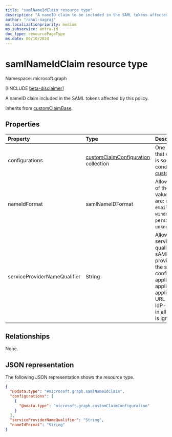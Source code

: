 ```yaml
---
title: "samlNameIdClaim resource type"
description: "A nameID claim to be included in the SAML tokens affected by this policy."
author: "rahul-nagraj"
ms.localizationpriority: medium
ms.subservice: entra-id
doc_type: resourcePageType
ms.date: 06/10/2024
---
```


# samlNameIdClaim resource type

Namespace: microsoft.graph

[!INCLUDE [beta-disclaimer](../../includes/beta-disclaimer.md)]

A nameID claim included in the SAML tokens affected by this policy.

Inherits from [customClaimBase](../resources/customclaimbase.md).

## Properties
|Property|Type|Description|
|:---|:---|:---|
|configurations|[customClaimConfiguration](../resources/customclaimconfiguration.md) collection|One or more configurations that describe how the claim is sourced and under what conditions. Inherited from [customClaimBase](../resources/customclaimbase.md).|
|nameIdFormat|samlNameIDFormat|Allows to specify the format of the saml nameID claim value. The possible values are: `default`, `unspecified`, `emailAddress`, `windowsDomainQualifiedName`, `persistent`, `unknownFutureValue`.|
|serviceProviderNameQualifier|String|Allows the specification of a service provider name qualifier reflected in the sAML response. The value provided must match one of the service provider names configured for the application and is only applicable for IdP-initiated applications (the sign-on URL should be empty for the IdP-initiated applications), in all other cases this value is ignored.|

## Relationships
None.

## JSON representation
The following JSON representation shows the resource type.
<!-- {
  "blockType": "resource",
  "@odata.type": "microsoft.graph.samlNameIdClaim"
}
-->
``` json
{
  "@odata.type": "#microsoft.graph.samlNameIdClaim",
  "configurations": [
    {
      "@odata.type": "microsoft.graph.customClaimConfiguration"
    }
  ],
  "serviceProviderNameQualifier": "String",
  "nameIdFormat": "String"
}
```

